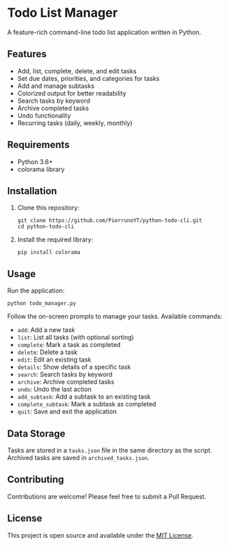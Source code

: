 # Todo List Manager

A feature-rich command-line todo list application written in Python.

## Features

- Add, list, complete, delete, and edit tasks
- Set due dates, priorities, and categories for tasks
- Add and manage subtasks
- Colorized output for better readability
- Search tasks by keyword
- Archive completed tasks
- Undo functionality
- Recurring tasks (daily, weekly, monthly)

## Requirements

- Python 3.6+
- colorama library

## Installation

1. Clone this repository:
   ```
   git clone https://github.com/PierrunoYT/python-todo-cli.git
   cd python-todo-cli
   ```

2. Install the required library:
   ```
   pip install colorama
   ```

## Usage

Run the application:

```
python todo_manager.py
```

Follow the on-screen prompts to manage your tasks. Available commands:

- `add`: Add a new task
- `list`: List all tasks (with optional sorting)
- `complete`: Mark a task as completed
- `delete`: Delete a task
- `edit`: Edit an existing task
- `details`: Show details of a specific task
- `search`: Search tasks by keyword
- `archive`: Archive completed tasks
- `undo`: Undo the last action
- `add_subtask`: Add a subtask to an existing task
- `complete_subtask`: Mark a subtask as completed
- `quit`: Save and exit the application

## Data Storage

Tasks are stored in a `tasks.json` file in the same directory as the script. Archived tasks are saved in `archived_tasks.json`.

## Contributing

Contributions are welcome! Please feel free to submit a Pull Request.

## License

This project is open source and available under the [MIT License](LICENSE).

